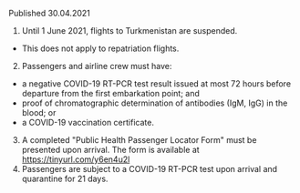 Published 30.04.2021
1. Until 1 June 2021, flights to Turkmenistan are suspended.
- This does not apply to repatriation flights.
2. Passengers and airline crew must have:
- a negative COVID-19 RT-PCR test result issued at most 72 hours before departure from the first embarkation point; and
- proof of chromatographic determination of antibodies (IgM, IgG) in the blood; or 
- a COVID-19 vaccination certificate.
3. A completed "Public Health Passenger Locator Form" must be presented upon arrival. The form is available at <a href="https://tinyurl.com/y6en4u2l">https://tinyurl.com/y6en4u2l</a> 
4. Passengers are subject to a COVID-19 RT-PCR test upon arrival and quarantine for 21 days.

